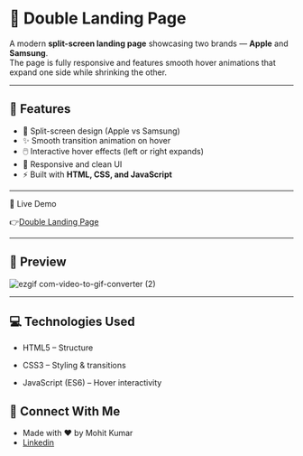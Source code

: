 # 📱 Double Landing Page  

A modern **split-screen landing page** showcasing two brands — **Apple** and **Samsung**.  
The page is fully responsive and features smooth hover animations that expand one side while shrinking the other.  

---

## 🚀 Features
- 🎨 Split-screen design (Apple vs Samsung)  
- ✨ Smooth transition animation on hover  
- 🖱️ Interactive hover effects (left or right expands)  
- 📱 Responsive and clean UI  
- ⚡ Built with **HTML, CSS, and JavaScript**  

---
🎥 Live Demo

👉[Double Landing Page](https://double-landing-page-js.netlify.app/)

---
## 📸 Preview

![ezgif com-video-to-gif-converter (2)](https://github.com/user-attachments/assets/58b2892c-284c-4f28-a18f-3b667cbd0cb0)

---

## 💻 Technologies Used

- HTML5 – Structure

- CSS3 – Styling & transitions

- JavaScript (ES6) – Hover interactivity

## 🤝 Connect With Me

- Made with ❤️ by Mohit Kumar
- [Linkedin](https://www.linkedin.com/in/mohit-kumar16)
